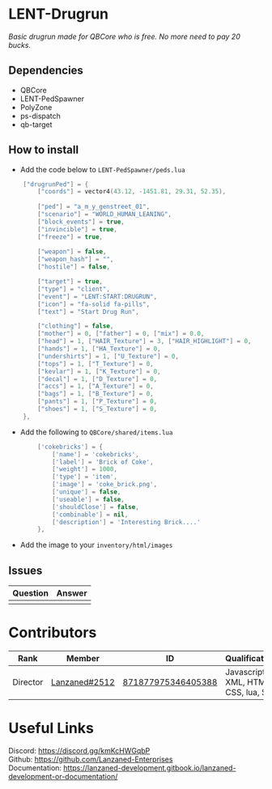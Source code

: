 # LENT-Drugrun
*Basic drugrun made for QBCore who is free. No more need to pay 20 bucks.*

## Dependencies
- QBCore
- LENT-PedSpawner
- PolyZone
- ps-dispatch
- qb-target

## How to install
- Add the code below to `LENT-PedSpawner/peds.lua`
```lua
    ["drugrunPed"] = {
        ["coords"] = vector4(43.12, -1451.81, 29.31, 52.35), 
        
        ["ped"] = "a_m_y_genstreet_01", 
        ["scenario"] = "WORLD_HUMAN_LEANING", 
        ["block_events"] = true, 
        ["invincible"] = true, 
        ["freeze"] = true, 
  
        ["weapon"] = false, 
        ["weapon_hash"] = "", 
        ["hostile"] = false, 

        ["target"] = true,
        ["type"] = "client",
        ["event"] = "LENT:START:DRUGRUN", 
        ["icon"] = "fa-solid fa-pills", 
        ["text"] = "Start Drug Run",

        ["clothing"] = false,
        ["mother"] = 0, ["father"] = 0, ["mix"] = 0.0,
        ["head"] = 1, ["HAIR_Texture"] = 3, ["HAIR_HIGHLIGHT"] = 0,
        ["hands"] = 1, ["HA_Texture"] = 0,
        ["undershirts"] = 1, ["U_Texture"] = 0,
        ["tops"] = 1, ["T_Texture"] = 0,
        ["kevlar"] = 1, ["K_Texture"] = 0,
        ["decal"] = 1, ["D_Texture"] = 0,
        ["accs"] = 1, ["A_Texture"] = 0,
        ["bags"] = 1, ["B_Texture"] = 0,
        ["pants"] = 1, ["P_Texture"] = 0,
        ["shoes"] = 1, ["S_Texture"] = 0,
    },
```
- Add the following to `QBCore/shared/items.lua`
```lua
		['cokebricks'] = {
			['name'] = 'cokebricks',
			['label'] = 'Brick of Coke',
			['weight'] = 1000,
			['type'] = 'item',
			['image'] = 'coke_brick.png',
			['unique'] = false,
			['useable'] = false,
			['shouldClose'] = false,
			['combinable'] = nil,
			['description'] = 'Interesting Brick....'
		},
```
- Add the image to your `inventory/html/images`

## Issues
|  Question |  Answer |
|----       |----     |
|           |         |

# Contributors
|  Rank       |  Member       | ID                 | Qualifications                       |
|----         |----           |----                |----                                  |
| Director    | [Lanzaned#2512](https://discordapp.com/users/871877975346405388) | [871877975346405388](https://discordapp.com/users/871877975346405388) | Javascript, XML, HTML, CSS, lua, SQL |

# Useful Links 
Discord: https://discord.gg/kmKcHWGqbP<br>
Github: https://github.com/Lanzaned-Enterprises<br>
Documentation: https://lanzaned-development.gitbook.io/lanzaned-development-or-documentation/